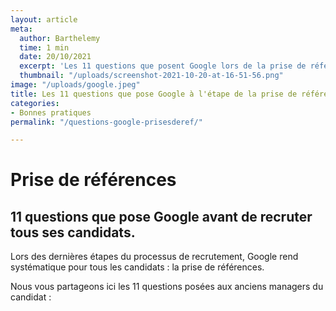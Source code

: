 ```yaml
---
layout: article
meta:
  author: Barthelemy
  time: 1 min
  date: 20/10/2021
  excerpt: 'Les 11 questions que posent Google lors de la prise de références '
  thumbnail: "/uploads/screenshot-2021-10-20-at-16-51-56.png"
image: "/uploads/google.jpeg"
title: Les 11 questions que pose Google à l'étape de la prise de références
categories:
- Bonnes pratiques
permalink: "/questions-google-prisesderef/"

---
```

# Prise de références

## **11 questions que pose Google avant de recruter tous ses candidats.**

Lors des dernières étapes du processus de recrutement, Google rend systématique pour tous les candidats : la prise de références.

Nous vous partageons ici les 11 questions posées aux anciens managers du candidat :

<!--\[if lte IE 8\]>

<script charset="utf-8" type="text/javascript" src="//js.hsforms.net/forms/v2-legacy.js"></script>

<!\[endif\]-->

<script charset="utf-8" type="text/javascript" src="//js.hsforms.net/forms/v2.js"></script>

<script>

hbspt.forms.create({

region: "na1",

portalId: "9017898",

formId: "ebc65587-7023-4592-84b2-88178d6b6364"

});

</script>
